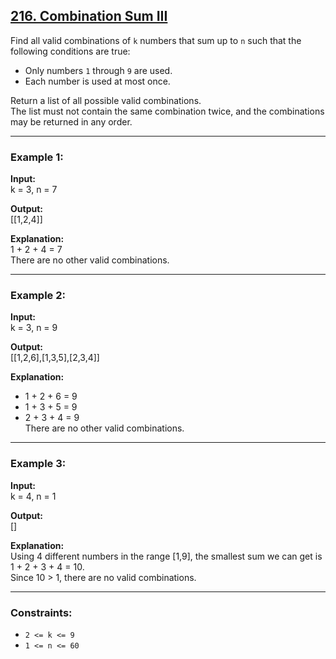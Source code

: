 ## [216. Combination Sum III](https://leetcode.com/problems/combination-sum-iii/)

Find all valid combinations of `k` numbers that sum up to `n` such that the following conditions are true:  

- Only numbers `1` through `9` are used.  
- Each number is used at most once.  

Return a list of all possible valid combinations.  
The list must not contain the same combination twice, and the combinations may be returned in any order.  

---

### Example 1:
**Input:**  
k = 3, n = 7  

**Output:**  
[[1,2,4]]  

**Explanation:**  
1 + 2 + 4 = 7  
There are no other valid combinations.  

---

### Example 2:
**Input:**  
k = 3, n = 9  

**Output:**  
[[1,2,6],[1,3,5],[2,3,4]]  

**Explanation:**  
- 1 + 2 + 6 = 9  
- 1 + 3 + 5 = 9  
- 2 + 3 + 4 = 9  
There are no other valid combinations.  

---

### Example 3:
**Input:**  
k = 4, n = 1  

**Output:**  
[]  

**Explanation:**  
Using 4 different numbers in the range [1,9], the smallest sum we can get is 1 + 2 + 3 + 4 = 10.  
Since 10 > 1, there are no valid combinations.  

---

### Constraints:
- `2 <= k <= 9`  
- `1 <= n <= 60`  
